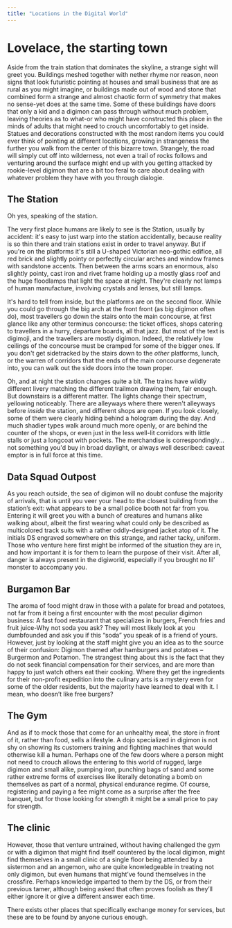 ```yaml
---
title: "Locations in the Digital World"
---
```

# Lovelace, the starting town

Aside from the train station that dominates the skyline, a strange sight will greet you. 
Buildings meshed together with nether rhyme nor reason, neon signs that look futuristic pointing at houses and small business that are as rural as you might imagine, or buildings made out of wood and stone that combined form a strange and almost chaotic form of symmetry that makes no sense-yet does at the same time.
Some of these buildings have doors that only a kid and a digimon can pass through without much problem, leaving theories as to what-or who might have constructed this place in the minds of adults that might need to crouch uncomfortably to get inside. 
Statues and decorations constructed with the most random items you could ever think of pointing at different locations, growing in strangeness the further you walk from the center of this bizarre town. 
Strangely, the road will simply cut off into wilderness, not even a trail of rocks follows and venturing around the surface might end up with you getting attacked by rookie-level digimon that are a bit too feral to care about dealing with whatever problem they have with you through dialogie.

## The Station
Oh yes, speaking of the station.

The very first place humans are likely to see is the Station, usually by accident: it's easy to just warp into the station accidentally, because reality is so thin there and train stations exist in order to travel anyway. But if you're on the platforms it's still a U-shaped Victorian neo-gothic edifice, all red brick and slightly pointy or perfectly circular arches and window frames with sandstone accents. Then between the arms soars an enormous, also slightly pointy, cast iron and rivet frame holding up a mostly glass roof and the huge floodlamps that light the space at night. They're clearly not lamps of human manufacture, involving crystals and lenses, but still lamps.

It's hard to tell from inside, but the platforms are on the second floor. While you could go through the big arch at the front front (as big digimon often do), most travellers go down the stairs onto the main concourse, at first glance like any other terminus concourse: the ticket offices, shops catering to travellers in a hurry, departure boards, all that jazz. But most of the text is digimoji, and the travellers are mostly digimon. Indeed, the relatively low ceilings of the concourse must be cramped for some of the bigger ones. If you don't get sidetracked by the stairs down to the *other* platforms, lunch, or the warren of corridors that the ends of the main concourse degenerate into, you can walk out the side doors into the town proper.

Oh, and at night the station changes quite a bit. The trains have wildly different livery matching the different trailmon drawing them, fair enough. But downstairs is a different matter. The lights change their spectrum, yellowing noticeably. There are alleyways where there weren't alleyways before *inside* the station, and different shops are open. If you look closely, some of them were clearly hiding behind a hologram during the day. And much shadier types walk around much more openly, or are behind the counter of the shops, or even just in the less well-lit corridors with little stalls or just a longcoat with pockets. The merchandise is correspondingly... not something you'd buy in broad daylight, or always well described: caveat emptor is in full force at this time.

## Data Squad Outpost
As you reach outside, the sea of digimon will no doubt confuse the majority of arrivals, that is until you veer your head to the closest building from the station’s exit: what appears to be a small police booth not far from you.
Entering it will greet you with a bunch of creatures and humans alike walking about, albeit the first wearing what could only be described as multicolored track suits with a rather oddly-designed jacket atop of it.
The initials DS engraved somewhere on this strange, and rather tacky, uniform.
Those who venture here first might be informed of the situation they are in, and how important it is for them to learn the purpose of their visit.
After all, danger is always present in the digiworld, especially if you brought no lil’ monster to accompany you.

## Burgamon Bar
The aroma of food might draw in those with a palate for bread and potatoes, not far from it being a first encounter with the most peculiar digimon business: A fast food restaurant that specializes in burgers, French fries and fruit juice-Why not soda you ask?
They will most likely look at you dumbfounded and ask you if this “soda” you speak of is a friend of yours.
However, just by looking at the staff might give you an idea as to the source of their confusion: Digimon themed after hamburgers and potatoes – Burgermon and Potamon.
The strangest thing about this is the fact that they do not seek financial compensation for their services, and are more than happy to just watch others eat their cooking. 
Where they get the ingredients for their non-profit expedition into the culinary arts is a mystery even for some of the older residents, but the majority have learned to deal with it.
I mean, who doesn’t like free burgers?

## The Gym
And as if to mock those that come for an unhealthy meal, the store in front of it, rather than food, sells a lifestyle.
A dojo specialized in digimon is not shy on showing its customers training and fighting machines that would otherwise kill a human.
Perhaps one of the few doors where a person might not need to crouch allows the entering to this world of rugged, large digimon and small alike, pumping iron, punching bags of sand and some rather extreme forms of exercises like literally detonating a bomb on themselves as part of a normal, physical endurance regime.
Of course, registering and paying a fee might come as a surprise after the free banquet, but for those looking for strength it might be a small price to pay for strength.

## The clinic
However, those that venture untrained, without having challenged the gym or with a digimon that might find itself countered by the local digimon, might find themselves in a small clinic of a single floor being attended by a sistermon and an angemon, who are quite knowledgeable in treating not only digimon, but even humans that might’ve found themselves in the crossfire.
Perhaps knowledge imparted to them by the DS, or from their previous tamer, although being asked that often proves foolish as they’ll either ignore it or give a different answer each time.

There exists other places that specifically exchange money for services, but these are to be found by anyone curious enough.
